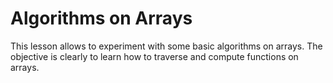 # Algorithms on Arrays #
This lesson allows to experiment with some basic algorithms on arrays. The objective is
clearly to learn how to traverse and compute functions on arrays.


